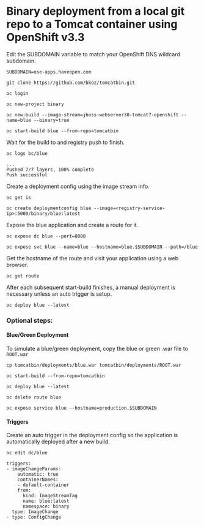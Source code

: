 # Binary deployment from a local git repo to a Tomcat container using OpenShift v3.3

Edit the SUBDOMAIN variable to match your OpenShift DNS wildcard subdomain.

`SUBDOMAIN=ose-apps.haveopen.com`

`git clone https://github.com/bkoz/tomcatbin.git`

`oc login`

`oc new-project binary`

`oc new-build --image-stream=jboss-webserver30-tomcat7-openshift --name=blue --binary=true`

`oc start-build blue --from-repo=tomcatbin`

Wait for the build to and registry push to finish.

`oc logs bc/blue`

```
...
Pushed 7/7 layers, 100% complete
Push successful
```
Create a deployment config using the image stream info.

`oc get is`

`oc create deploymentconfig blue --image=<registry-service-ip>:5000/binary/blue:latest`

Expose the blue application and create a route for it.

`oc expose dc blue --port=8080`

`oc expose svc blue --name=blue --hostname=blue.$SUBDOMAIN --path=/blue`

Get the hostname of the route and visit your application using a web browser.

`oc get route`

After each subsequent start-build finishes, a manual deployment is necessary unless an auto trigger is setup.

`oc deploy blue --latest`


### Optional steps: 

#### Blue/Green Deployment

To simulate a blue/green deployment, copy the blue or green .war file
to `ROOT.war`

`cp tomcatbin/deployments/blue.war tomcatbin/deployments/ROOT.war`

`oc start-build --from-repo=tomcatbin`

`oc deploy blue --latest`

`oc delete route blue`

`oc expose service blue --hostname=production.$SUBDOMAIN`

#### Triggers

Create an auto trigger in the deployment config so the application is automatically 
deployed after a new build. 

`oc edit dc/blue`

```
triggers:
- imageChangeParams:
    automatic: true
    containerNames:
    - default-container
    from:
      kind: ImageStreamTag
      name: blue:latest
      namespace: binary
  type: ImageChange
- type: ConfigChange
```

